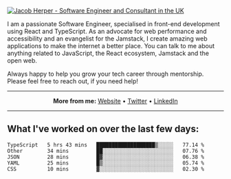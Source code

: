 [![Jacob Herper - Software Engineer and Consultant in the UK](https://res.cloudinary.com/jacobherper/image/upload/v1641506277/gh-image.png)](https://jacobherper.com/)

I am a passionate Software Engineer, specialised in front-end development using React and TypeScript. As an advocate for web performance and accessibility and an evangelist for the Jamstack, I create amazing web applications to make the internet a better place. You can talk to me about anything related to JavaScript, the React ecosystem, Jamstack and the open web.

Always happy to help you grow your tech career through mentorship. Please feel free to reach out, if you need help!

---

<p align="center">
  <strong>More from me:</strong> 
  <a href="https://jacobherper.com/">Website</a> •
  <a href="https://twitter.com/intent/follow?screen_name=jakeherp&tw_p=followbutton">Twitter</a> •
  <a href="https://www.linkedin.com/in/jacobherper/">LinkedIn</a>
</p>

---

## What I've worked on over the last few days:

<!--START_SECTION:waka-->

```text
TypeScript   5 hrs 43 mins   ███████████████████▒░░░░░   77.14 %
Other        34 mins         ██░░░░░░░░░░░░░░░░░░░░░░░   07.76 %
JSON         28 mins         █▓░░░░░░░░░░░░░░░░░░░░░░░   06.38 %
YAML         25 mins         █▒░░░░░░░░░░░░░░░░░░░░░░░   05.74 %
CSS          10 mins         ▓░░░░░░░░░░░░░░░░░░░░░░░░   02.30 %
```

<!--END_SECTION:waka-->
